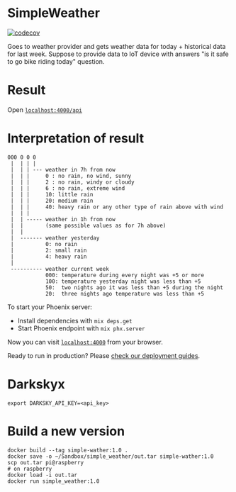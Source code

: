 # SimpleWeather

[![codecov](https://codecov.io/gh/kiote/simple_weather/branch/master/graph/badge.svg)](https://codecov.io/gh/kiote/simple_weather)

Goes to weather provider and gets weather data for today + historical data for last week.
Suppose to provide data to IoT device with answers "is it safe to go bike riding today" question.

# Result

Open [`localhost:4000/api`](http:localhost:4000/api)

# Interpretation of result

```
000 0 0 0
 |  | | |
 |  | | --- weather in 7h from now
 |  | |     0 : no rain, no wind, sunny
 |  | |     2 : no rain, windy or cloudy
 |  | |     6 : no rain, extreme wind
 |  | |     10: little rain
 |  | |     20: medium rain
 |  | |     40: heavy rain or any other type of rain above with wind
 |  | |
 |  | ----- weather in 1h from now
 |  |       (same possible values as for 7h above)
 |  |
 |  ------- weather yesterday
 |          0: no rain
 |          2: small rain
 |          4: heavy rain
 |
 ---------- weather current week
            000: temperature during every night was +5 or more
            100: temperature yesterday night was less than +5
            50:  two nights ago it was less than +5 during the night
            20:  three nights ago temperature was less than +5
```

To start your Phoenix server:

  * Install dependencies with `mix deps.get`
  * Start Phoenix endpoint with `mix phx.server`

Now you can visit [`localhost:4000`](http://localhost:4000) from your browser.

Ready to run in production? Please [check our deployment guides](https://hexdocs.pm/phoenix/deployment.html).

# Darkskyx

`export DARKSKY_API_KEY=<api_key>`

# Build a new version

```
docker build --tag simple-wather:1.0 .
docker save -o ~/Sandbox/simple_weather/out.tar simple-wather:1.0
scp out.tar pi@raspberry
# on raspberry
docker load -i out.tar
docker run simple_weather:1.0
```
